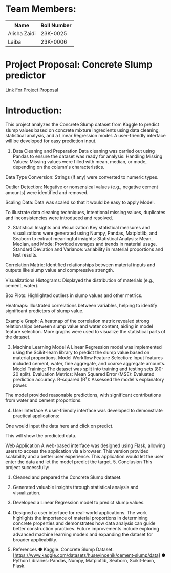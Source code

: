# Team Members:

<table>
<tr>
  <th>Name</th>
  <th>Roll Number</th>
</tr>
<tr>
  <td>Alisha Zaidi</td>
  <td>23K-0025</td>
</tr>
<tr>
  <td>Laiba</td>
  <td>23K-0006</td>
</tr>
</table>

# Project Proposal: Concrete Slump predictor

[Link For Project Proposal](https://github.com/laibaa1209/PAI-Project-24/tree/main/proposal)

# Introduction:
This project analyzes the Concrete Slump dataset from Kaggle to predict slump values based on concrete mixture ingredients using data cleaning, statistical analysis, and a Linear Regression model. A user-friendly interface will be developed for easy prediction input.

1. Data Cleaning and Preparation
Data cleaning was carried out using Pandas to ensure the dataset was ready for analysis:
Handling Missing Values: Missing values were filled with mean, median, or mode, depending on the column's characteristics.
 
Data Type Conversion: Strings (if any) were converted to numeric types.
 
Outlier Detection: Negative or nonsensical values (e.g., negative cement amounts) were identified and removed.
 

Scaling Data: Data was scaled so that it would be easy to apply Model.
 

To illustrate data cleaning techniques, intentional missing values, duplicates and inconsistencies were introduced and resolved.
 

2. Statistical Insights and Visualization
Key statistical measures and visualizations were generated using Numpy, Pandas, Matplotlib, and Seaborn to extract meaningful insights:
Statistical Analysis:
Mean, Median, and Mode: Provided averages and trends in material usage.
Standard Deviation and Variance: variability in material proportions and test results. 


Correlation Matrix: Identified relationships between material inputs and outputs like slump value and compressive strength.
 
Visualizations
Histograms: Displayed the distribution of materials (e.g., cement, water).
 


Box Plots: Highlighted outliers in slump values and other metrics. 

Heatmaps: Illustrated correlations between variables, helping to identify significant predictors of slump value.
 
Example Graph: A heatmap of the correlation matrix revealed strong relationships between slump value and water content, aiding in model feature selection. More graphs were used to visualize the statistical parts of the dataset.

3. Machine Learning Model
A Linear Regression model was implemented using the Scikit-learn library to predict the slump value based on material proportions.
Model Workflow
Feature Selection: Input features included cement, water, fine aggregate, and coarse aggregate amounts.
Model Training: The dataset was split into training and testing sets (80-20 split).
Evaluation Metrics:
Mean Squared Error (MSE): Evaluated prediction accuracy.
R-squared (R²): Assessed the model's explanatory power.
 
The model provided reasonable predictions, with significant contributions from water and cement proportions.
 

4. User Interface
A user-friendly interface was developed to demonstrate practical applications:
 
One would input the data here and click on predict.
 
This will show the predicted data.


Web Application
A web-based interface was designed using Flask, allowing users to access the application via a browser. This version provided scalability and a better user experience. This application would let the user enter the data and let the model predict the target.
5. Conclusion
This project successfully:

1.	Cleaned and prepared the Concrete Slump dataset.
2.	Generated valuable insights through statistical analysis and visualization.
3.	Developed a Linear Regression model to predict slump values.
4.	Designed a user interface for real-world applications.
The work highlights the importance of material proportions in determining concrete properties and demonstrates how data analysis can guide better construction practices. Future improvements include exploring advanced machine learning models and expanding the dataset for broader applicability.

6. References
●	Kaggle. Concrete Slump Dataset. [https://www.kaggle.com/datasets/huseyincenik/cement-slump/data]
●	Python Libraries: Pandas, Numpy, Matplotlib, Seaborn, Scikit-learn, Flask.



